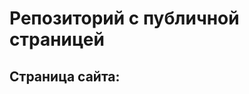 # Репозиторий с публичной страницей
## Страница сайта:
<!-- здесь будет ссылка на публичную страницу -->
